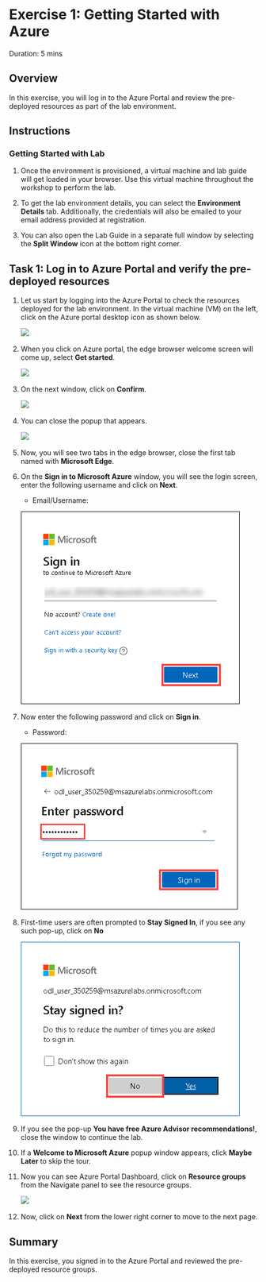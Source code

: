 # Exercise 1: Getting Started with Azure 
Duration: 5 mins

## Overview

In this exercise, you will log in to the Azure Portal and review the pre-deployed resources as part of the lab environment.

## Instructions

### Getting Started with Lab

1. Once the environment is provisioned, a virtual machine and lab guide will get loaded in your browser. Use this virtual machine throughout the workshop to perform the lab.

1. To get the lab environment details, you can select the **Environment Details** tab. Additionally, the credentials will also be emailed to your email address provided at registration.

1. You can also open the Lab Guide in a separate full window by selecting the **Split Window** icon at the bottom right corner.


## Task 1: Log in to Azure Portal and verify the pre-deployed resources

1. Let us start by logging into the Azure Portal to check the resources deployed for the lab environment. In the virtual machine (VM) on the left, click on the Azure portal desktop icon as shown below.

   ![](https://github.com/CloudLabsAI-Azure/AIW-Azure-Network-Solutions/blob/main/media/gs4.png?raw=true)
   
1. When you click on Azure portal, the edge browser welcome screen will come up, select **Get started**.

   ![](https://github.com/CloudLabsAI-Azure/AIW-Azure-Network-Solutions/blob/main/media/getstarted.png?raw=true)
   
1. On the next window, click on **Confirm**.

   ![](https://github.com/CloudLabsAI-Azure/AIW-Azure-Network-Solutions/blob/main/media/tabpage.png?raw=true)
   
1. You can close the popup that appears.

   ![](https://github.com/CloudLabsAI-Azure/AIW-Azure-Network-Solutions/blob/main/media/withoutsi.png?raw=true)
   
1. Now, you will see two tabs in the edge browser, close the first tab named with **Microsoft Edge**.

1. On the **Sign in to Microsoft Azure** window, you will see the login screen, enter the following username and click on **Next**.

   * Email/Username: <inject key="AzureAdUserEmail"></inject>

   ![](https://github.com/CloudLabsAI-Azure/AIW-SAP-on-Azure/blob/main/media/M2-Ex1-portalsignin-1.png?raw=true)

1. Now enter the following password and click on **Sign in**. 

   * Password: <inject key="AzureAdUserPassword"></inject>
   
   ![](https://github.com/CloudLabsAI-Azure/AIW-SAP-on-Azure/blob/main/media/M2-Ex1-portalsignin-2.png?raw=true)

1. First-time users are often prompted to **Stay Signed In**, if you see any such pop-up, click on **No**

   ![](https://github.com/CloudLabsAI-Azure/AIW-SAP-on-Azure/blob/main/media/M2-Ex1-portalsignin-3.png?raw=true)

1. If you see the pop-up **You have free Azure Advisor recommendations!**, close the window to continue the lab.

1. If a **Welcome to Microsoft Azure** popup window appears, click **Maybe Later** to skip the tour.

1. Now you can see Azure Portal Dashboard, click on **Resource groups** from the Navigate panel to see the resource groups.

   ![](../main/Images/resource-groups.png)

1. Now, click on **Next** from the lower right corner to move to the next page.

## Summary

In this exercise, you signed in to the Azure Portal and reviewed the pre-deployed resource groups.

